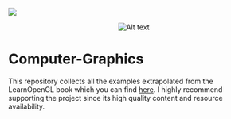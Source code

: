 <a href="https://postgresql.org"><img src="https://img.shields.io/badge/Powered%20by-LearnOpenGL-blue.svg"/></a>


<p align="center"> 
  <img  src="https://https://github.com/riccardokhm/Computer-Graphics/blob/main/OpenGL_Icon.jpg" alt="Alt text"> 
</p>

# Computer-Graphics

This repository collects all the examples extrapolated from the LearnOpenGL book which you can find [here](https://learnopengl.com/Getting-started/OpenGL). I highly recommend supporting the project since its high quality content and resource availability. 
